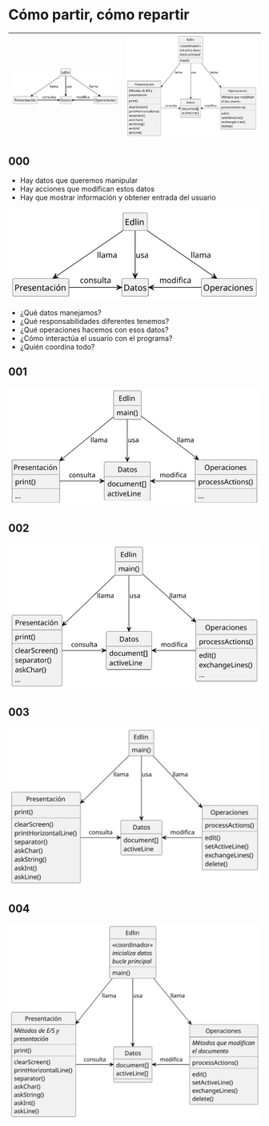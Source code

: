 # Cómo partir, cómo repartir

<div align=center>

|![](/images/documents/vPRG1/MdD-Base.svg)|![](/images/documents/vPRG1/MdD-Detallado.svg)|
|-:|:-|

</div>

## 000

- Hay datos que queremos manipular
- Hay acciones que modifican estos datos
- Hay que mostrar información y obtener entrada del usuario

<div align=center>

![](/images/documents/vPRG1/MdD-Base.svg)

</div>

- ¿Qué datos manejamos?
- ¿Qué responsabilidades diferentes tenemos?
- ¿Qué operaciones hacemos con esos datos?
- ¿Cómo interactúa el usuario con el programa?
- ¿Quién coordina todo?

## 001

<div align=center>

![](/images/documents/vPRG1/MdD-Base-vT00.svg)

</div>

## 002

<div align=center>

![](/images/documents/vPRG1/MdD-Base-vT01.svg)

</div>

## 003

<div align=center>

![](/images/documents/vPRG1/MdD-Base-vT02.svg)

</div>

## 004

<div align=center>

![](/images/documents/vPRG1/MdD-Detallado.svg)

</div>
